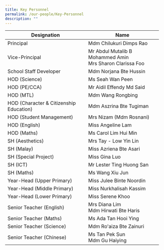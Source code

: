 ```yaml
---
title: Key Personnel
permalink: /our-people/Key-Personnel
description: ""
---
```



| Designation  | Name| 
| -------- | -------- | 
|  Principal  |    Mdm Chilukuri Dimps Rao  | 
| Vice-Principal | Mr Abdul Mutalib B Mohammed Amin <br> Mrs Sharon Clarissa Foo
| School Staff Developer | Mdm Norjana Bte Hussin
| HOD (Science) | Ms Seah Wan Peen
| HOD (PE/CCA) | Mr Aidil Effendy Md Said
| HOD (MTL) | Mdm Wang Rongbing
| HOD (Character & Citizenship Education) | Mdm Aszrina Bte Tugiman
| HOD (Student Management) | Mrs Nizam (Mdm Rosnani)
| HOD (English) | Miss Angeline Lam
| HOD (Maths) | Ms Carol Lim Hui Min
| SH (Aesthetics) | Mrs Tay - Low Yin Lin
| SH (Malay) | Miss Azriena Bte Asari
| SH (Special Project) | Miss Gina Luo
|SH (ICT) | Mr Lester Ting Huong San
| SH (Maths) | Ms Wang Xiu Jun
| Year-Head (Upper Primary)| Miss Julee Binte Noordin
| Year-Head (Middle Primary) | Miss Nurkhalisah Kassim
| Year-Head (Lower Primary) | Miss Serene Khoo 
| Senior Teacher (English) | Mrs Diana Lim <br> Mdm Hirwati Bte Haris
| Senior Teacher (Maths) | Ms Ada Tan Hooi Ying
| Senior Teacher (Science) | Mdm Ro'aiza Bte Zainuri
| Senior Teacher (Chinese) | Ms Tan Pek Sun <br> Mdm Gu Haiying


